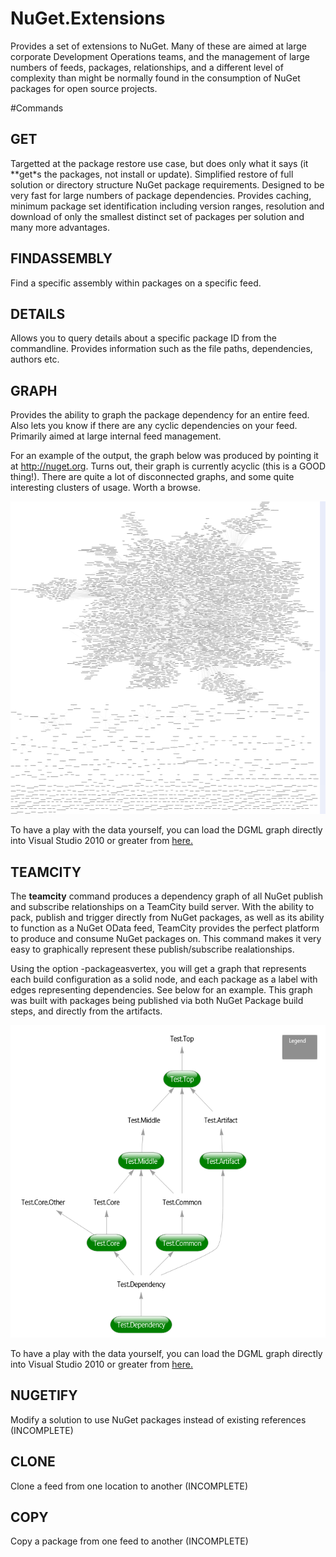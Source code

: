 # NuGet.Extensions

Provides a set of extensions to NuGet.  Many of these are aimed at large corporate Development Operations teams, and the management of large numbers of feeds, packages, relationships, and a different level of complexity than might be normally found in the consumption of NuGet packages for open source projects.

#Commands

## GET
Targetted at the package restore use case, but does only what it says (it **get*s the packages, not install or update).  Simplified restore of full solution or directory structure NuGet package requirements.  Designed to be very fast for large numbers of package dependencies.  Provides caching, minimum package set identification including version ranges, resolution and download of only the smallest distinct set of packages per solution and many more advantages.  

## FINDASSEMBLY
Find a specific assembly within packages on a specific feed.

## DETAILS
Allows you to query details about a specific package ID from the commandline.  Provides information such as the file paths, dependencies, authors etc.

## GRAPH
Provides the ability to graph the package dependency for an entire feed.  Also lets you know if there are any cyclic dependencies on your feed.  Primarily aimed at large internal feed management.

For an example of the output, the graph below was produced by pointing it at http://nuget.org.  Turns out, their graph is currently acyclic (this is a GOOD thing!).  There are quite a lot of disconnected graphs, and some quite interesting clusters of usage.  Worth a browse.

<img src="http://github.com/BenPhegan/NuGet.Extensions/raw/master/images/NuGetOrgDependencyGraph.png" alt="NuGet TeamCity Package Dependency Graph" height="500" width="700" />

To have a play with the data yourself, you can load the DGML graph directly into Visual Studio 2010 or greater from [here.](https://raw.github.com/BenPhegan/NuGet.Extensions/master/images/NuGetOrgDependencyGraph.dgml)

## TEAMCITY
The **teamcity** command produces a dependency graph of all NuGet publish and subscribe relationships on a TeamCity build server.  With the ability to pack, publish and trigger directly from NuGet packages, as well as its ability to function as a NuGet OData feed, TeamCity provides the perfect platform to produce and consume NuGet packages on.  This command makes it very easy to graphically represent these publish/subscribe realationships.

Using the option -packageasvertex, you will get a graph that represents each build configuration as a solid node, and each package as a label with edges representing dependencies.  See below for an example.  This graph was built with packages being published via both NuGet Package build steps, and directly from the artifacts.

<img src="http://github.com/BenPhegan/NuGet.Extensions/raw/master/images/TeamCityPackageTriggers.png" alt="NuGet TeamCity Package Dependency Graph" height="500" width="700" />

To have a play with the data yourself, you can load the DGML graph directly into Visual Studio 2010 or greater from [here.](https://raw.github.com/BenPhegan/NuGet.Extensions/master/images/TeamCityPackageTriggers.dgml)

## NUGETIFY
Modify a solution to use NuGet packages instead of existing references (INCOMPLETE)

## CLONE
Clone a feed from one location to another (INCOMPLETE)

## COPY
Copy a package from one feed to another (INCOMPLETE)


[1]: http://github.com/BenPhegan/NuGet.Extensions/raw/master/images/NuGetOrgDependencyGraph.png  "Optional title attribute"